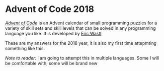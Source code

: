 # Advent of Code 2018

[_Advent of Code_](https://adventofcode.com/) is an Advent calendar of small programming puzzles for a variety of skill sets and skill levels that can be solved in any programming language you like. It is developed by [Eric Wastl](http://was.tl/)

These are my answers for the 2018 year, it is also my first time attepmting something like this.

_Note to reader:_ I am going to attempt this in multiple languages. Some I will be comfortable with, some will be brand new
